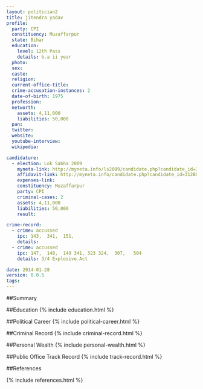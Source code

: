 ```yaml
---
layout: politician2
title: jitendra yadav
profile: 
  party: CPI
  constituency: Muzaffarpur
  state: Bihar
  education: 
    level: 12th Pass
    details: b.a ii year
  photo: 
  sex: 
  caste: 
  religion: 
  current-office-title: 
  crime-accusation-instances: 2
  date-of-birth: 1975
  profession: 
  networth: 
    assets: 4,11,000
    liabilities: 50,000
  pan: 
  twitter: 
  website: 
  youtube-interview: 
  wikipedia: 

candidature: 
  - election: Lok Sabha 2009
    myneta-link: http://myneta.info/ls2009/candidate.php?candidate_id=3128
    affidavit-link: http://myneta.info/candidate.php?candidate_id=3128&scan=original
    expenses-link: 
    constituency: Muzaffarpur 
    party: CPI
    criminal-cases: 2
    assets: 4,11,000
    liabilities: 50,000
    result:  

crime-record: 
  - crime: accussed
    ipc: 143,  341,  151,
    details:  
  - crime: accussed
    ipc: 147,  148,  149 341, 323 324,  307,   504
    details: 3/4 Explosive.Act 

date: 2014-01-28
version: 0.0.5
tags: 
---
```

##Summary


##Education
{% include education.html %}


##Political Career
{% include political-career.html %}


##Criminal Record
{% include criminal-record.html %}


##Personal Wealth
{% include personal-wealth.html %}


##Public Office Track Record
{% include track-record.html %}


##References


{% include references.html %}